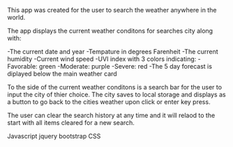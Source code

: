 This app was created for the user to search the weather anywhere in the world.

The app displays the current weather conditons for searches city along with:

-The current date and year
-Tempature in degrees Farenheit
-The current humidity
-Current wind speed
-UVI index with 3 colors indicating:
   -Favorable: green 
   -Moderate: purple
   -Severe: red
-The 5 day forecast is diplayed below the main weather card


To the side of the current weather conditons is a search bar for the user to input the city of thier choice. The city saves to local storage and displays as a button to go back to the cities weather upon click or enter key press. 

The user can clear the search history at any time and it will relaod to the start with all items cleared for a new search.

Javascript
jquery
bootstrap
CSS
